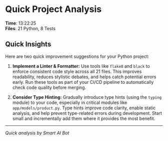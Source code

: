 # Quick Project Analysis

**Time**: 13:22:25  
**Files**: 21 Python, 8 Tests

## Quick Insights

Here are two quick improvement suggestions for your Python project:

1. **Implement a Linter & Formatter:**  Use tools like `flake8` and `black` to enforce consistent code style across all 21 files. This improves readability, reduces stylistic debates, and helps catch potential errors early. Run these tools as part of your CI/CD pipeline to automatically check code quality before merging.

2. **Consider Type Hinting:** Gradually introduce type hints (using the `typing` module) to your code, especially in critical modules like `app/models/product.py`. Type hints improve code clarity, enable static analysis, and help prevent type-related errors during development. Start small and incrementally add them where it provides the most benefit.


---
*Quick analysis by Smart AI Bot*
